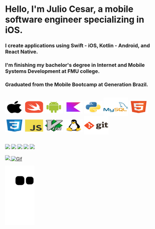 # Hello, I'm Julio Cesar, a mobile software engineer specializing in iOS.

### I create applications using Swift - iOS, Kotlin - Android, and React Native.
### I'm finishing my bachelor's degree in Internet and Mobile Systems Development at FMU college.
### Graduated from the Mobile Bootcamp at Generation Brazil.

  <div style="display: inline_block"><br>
  <img align="center" alt="Julio-Apple" height="40" width="60" src="https://github.com/devicons/devicon/blob/master/icons/apple/apple-original.svg">
  <img align="center" alt="Julio-Swift" height="40" width="60" src="https://github.com/devicons/devicon/blob/master/icons/swift/swift-original.svg">
  <img align="center" alt="Julio-Android" height="40" width="60" src="https://github.com/devicons/devicon/blob/master/icons/android/android-original.svg">
  <img align="center" alt="Julio-Kotlin" height="40" width="60" src="https://github.com/devicons/devicon/blob/master/icons/kotlin/kotlin-original.svg">
  <img align="center" alt="Julio-Python" height="40" width="60" src="https://raw.githubusercontent.com/devicons/devicon/master/icons/python/python-original.svg">
  <img align="center" alt="Julio-MySQL" height="60" width="80" src="https://github.com/devicons/devicon/blob/master/icons/mysql/mysql-original-wordmark.svg">
  <img align="center" alt="Julio-HTML" height="40" width="60" src="https://raw.githubusercontent.com/devicons/devicon/master/icons/html5/html5-original.svg">
  <img align="center" alt="Julio-CSS" height="40" width="60" src="https://raw.githubusercontent.com/devicons/devicon/master/icons/css3/css3-original.svg">
  <img align="center" alt="Julio-JS" height="40" width="60" src="https://github.com/devicons/devicon/blob/master/icons/javascript/javascript-original.svg">
  <img align="center" alt="Julio-VIM" height="40" width="60" src="https://github.com/devicons/devicon/blob/master/icons/vim/vim-original.svg">
  <img align="center" alt="Julio-Linux" height="40" width="60" src="https://github.com/devicons/devicon/blob/master/icons/linux/linux-original.svg">
  <img align="center" alt="Julio-GIT" height="60" width="80" src="https://github.com/devicons/devicon/blob/master/icons/git/git-original-wordmark.svg">
    
  
</div>
  
  ## 
  <div>
    <a href="https://" target="_blank"><img src="https://img.shields.io/badge/YouTube-FF0000?style=for-the-badge&logo=youtube&logoColor=white" target="_blank"></a>
  <a href="https://www.instagram.com/js.cesar42/" target="_blank"><img src="https://img.shields.io/badge/-Instagram-%23E4405F?style=for-the-badge&logo=instagram&logoColor=white" target="_blank"></a>
 <a href="" target="_blank"><img src="https://img.shields.io/badge/Discord-7289DA?style=for-the-badge&logo=discord&logoColor=white" target="_blank"></a> 
  <a href ="mailto:contatojuliodeveloper@gmail.com"><img src="https://img.shields.io/badge/-Gmail-%23333?style=for-the-badge&logo=gmail&logoColor=white" target="_blank"></a>
  <a href="https://www.linkedin.com/in/julio-cesar-6728b41b6/" target="_blank"><img src="https://img.shields.io/badge/-LinkedIn-%230077B5?style=for-the-badge&logo=linkedin&logoColor=white" target="_blank"></a> 
  </div>
  <br>
  <a href = "https://www.codewars.com/users/Jovem%20Stark">
<img src="https://www.codewars.com/users/Jovem%20Stark/badges/small">



 <img align="center" alt="Gif" height="60" width="80" src="https://media1.giphy.com/media/v1.Y2lkPTc5MGI3NjExbDJoamp0M2Ezb3ZkY292YWc3ZDJ3dHJoMWN5ZzN4MW1rajB6M3I2OSZlcD12MV9pbnRlcm5hbF9naWZfYnlfaWQmY3Q9Zw/11e56tPCqD9kjK/giphy.gif">


   ![Snake animation](https://github.com/Julio1901/Julio1901/blob/output/github-contribution-grid-snake.svg)

